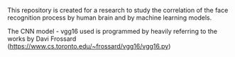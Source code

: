 This repository is created for a research to study the correlation of the face recognition process by human brain and by machine learning models.

The CNN model - vgg16 used is programmed by heavily referring to the works by Davi Frossard (https://www.cs.toronto.edu/~frossard/vgg16/vgg16.py)
